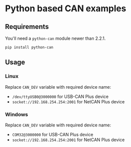 Python based CAN examples
=========================

Requirements
------------

You'll need a `python-can` module newer than 2.2.1.

    pip install python-can

Usage
-----

### Linux

Replace `CAN_DEV` variable with required device name:

* `/dev/ttyUSB0@3000000` for USB-CAN Plus device
* `socket://192.168.254.254:2001` for NetCAN Plus device

### Windows

Replace `CAN_DEV` variable with required device name:

* `COM32@3000000` for USB-CAN Plus device
* `socket://192.168.254.254:2001` for NetCAN Plus device
